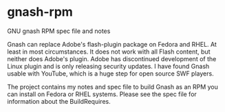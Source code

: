 # gnash-rpm
GNU gnash RPM spec file and notes

Gnash can replace Adobe's flash-plugin package on Fedora and RHEL.  At least in
most circumstances.  It does not work with all Flash content, but neither does
Adobe's plugin.  Adobe has discontinued development of the Linux plugin and is
only releasing security updates.  I have found Gnash usable with YouTube, which
is a huge step for open source SWF players.

The project contains my notes and spec file to build Gnash as an RPM you can
install on Fedora or RHEL systems.  Please see the spec file for information
about the BuildRequires.
